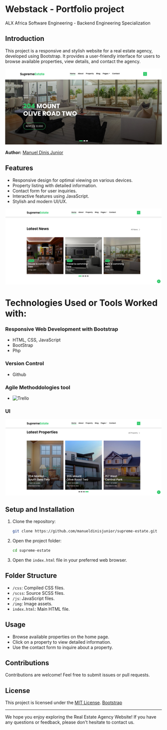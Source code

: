 # Webstack - Portfolio project

ALX Africa Software Engineering - Backend Engineering Specialization 

## Introduction

This project is a responsive and stylish website for a real estate agency, developed using Bootstrap. It provides a user-friendly interface for users to browse available properties, view details, and contact the agency.

![Landing Page](https://github.com/manueldinisjunior/supreme-estate/blob/main/assets/img/Slider-1.jpg)

**Author:** [Manuel Dinis Junior](https://github.com/manueldinisjunior)

## Features

- Responsive design for optimal viewing on various devices.
- Property listing with detailed information.
- Contact form for user inquiries.
- Interactive features using JavaScript.
- Stylish and modern UI/UX.

![Blog](https://github.com/manueldinisjunior/supreme-estate/blob/main/assets/img/blog.jpg)

# Technologies Used or Tools Worked with:

### Responsive Web Development with Bootstrap

- HTML, CSS, JavaScript
- BootStrap
- Php

### Version Control

- Github

### Agile Methoddologies tool

- ![Trello](https://trello.com/b/pGdKAjnz/web-stack-project-portfolio-supreme-estate)

### UI

![Proprierties](https://github.com/manueldinisjunior/supreme-estate/blob/main/assets/img/proprierties.jpg)

## Setup and Installation

1. Clone the repository:

   ```bash
   git clone https://github.com/manueldinisjunior/supreme-estate.git
   ```

2. Open the project folder:

   ```bash
   cd supreme-estate
   ```

3. Open the `index.html` file in your preferred web browser.

## Folder Structure

- `/css`: Compiled CSS files.
- `/scss`: Source SCSS files.
- `/js`: JavaScript files.
- `/img`: Image assets.
- `index.html`: Main HTML file.

## Usage

- Browse available properties on the home page.
- Click on a property to view detailed information.
- Use the contact form to inquire about a property.

## Contributions

Contributions are welcome! Feel free to submit issues or pull requests.

## License

This project is licensed under the [MIT License](LICENSE).
[Bootstrap](https://bootstrapmade.com/license/)

---

We hope you enjoy exploring the Real Estate Agency Website! If you have any questions or feedback, please don't hesitate to contact us.
